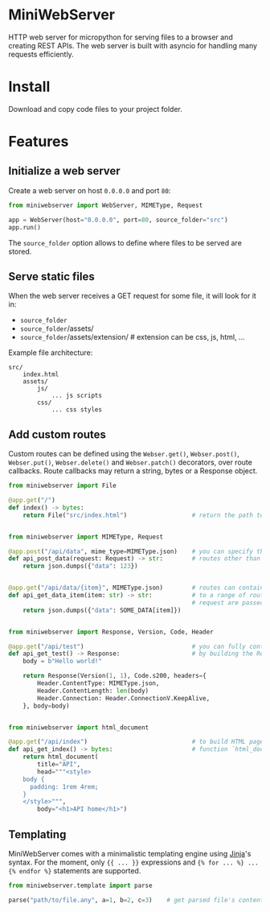 # MiniWebServer
HTTP web server for micropython for serving files to a browser and creating REST APIs.
The web server is built with asyncio for handling many requests efficiently.

# Install
Download and copy code files to your project folder.

# Features

## Initialize a web server

Create a web server on host `0.0.0.0` and port `80`:
```python
from miniwebserver import WebServer, MIMEType, Request

app = WebServer(host="0.0.0.0", port=80, source_folder="src")
app.run()
```

The `source_folder` option allows to define where files to be served are stored.

## Serve static files

When the web server receives a GET request for some file, it will look for it in:
* `source_folder`
* `source_folder`/assets/
* `source_folder`/assets/extension/                    # extension can be css, js, html, ...

Example file architecture:
```
src/
    index.html
    assets/
        js/
            ... js scripts
        css/
            ... css styles
```

## Add custom routes

Custom routes can be defined using the `Webser.get()`, `Webser.post()`, `Webser.put()`, `Webser.delete()` and 
`Webser.patch()` decorators, over route callbacks.
Route callbacks may return a string, bytes or a Response object.

```python
from miniwebserver import File

@app.get("/")
def index() -> bytes:
    return File("src/index.html")                  # return the path to a file to serve for the route "/"


from miniwebserver import MIMEType, Request

@app.post("/api/data", mime_type=MIMEType.json)    # you can specify the MIME type of the returned data, if not HTML
def api_post_data(request: Request) -> str:        # routes other than GET receive the Request object
    return json.dumps({"data": 123})


@app.get("/api/data/{item}", MIMEType.json)        # routes can contain "parameters" to have a single callback respond
def api_get_data_item(item: str) -> str:           # to a range of routes. The parameters values, as received in the 
                                                   # request are passed as callback parameters.
    return json.dumps({"data": SOME_DATA[item]})


from miniwebserver import Response, Version, Code, Header

@app.get("/api/test")                              # you can fully control the response that will be sent to the client
def api_get_test() -> Response:                    # by building the Response object yourself
    body = b"Hello world!"

    return Response(Version(1, 1), Code.s200, headers={
        Header.ContentType: MIMEType.json,
        Header.ContentLength: len(body)
        Header.Connection: Header.ConnectionV.KeepAlive,
    }, body=body)


from miniwebserver import html_document

@app.get("/api/index")                             # to build HTML pages dynamically, you can use the convenience
def api_get_index() -> bytes:                      # function `html_document` to provide the necessary boilerplate
    return html_document(
        title="API",
        head="""<style>
    body {
      padding: 1rem 4rem;
    }
    </style>""",
        body="<h1>API home</h1>")
```

## Templating

MiniWebServer comes with a minimalistic templating engine using [Jinja](https://jinja.palletsprojects.com/en/stable/)'s 
syntax.
For the moment, only `{{ ... }}` expressions and `{% for ... %} ... {% endfor %}` statements are supported.

```python
from miniwebserver.template import parse

parse("path/to/file.any", a=1, b=2, c=3)    # get parsed file's content, passing variable values needed by the template
```
